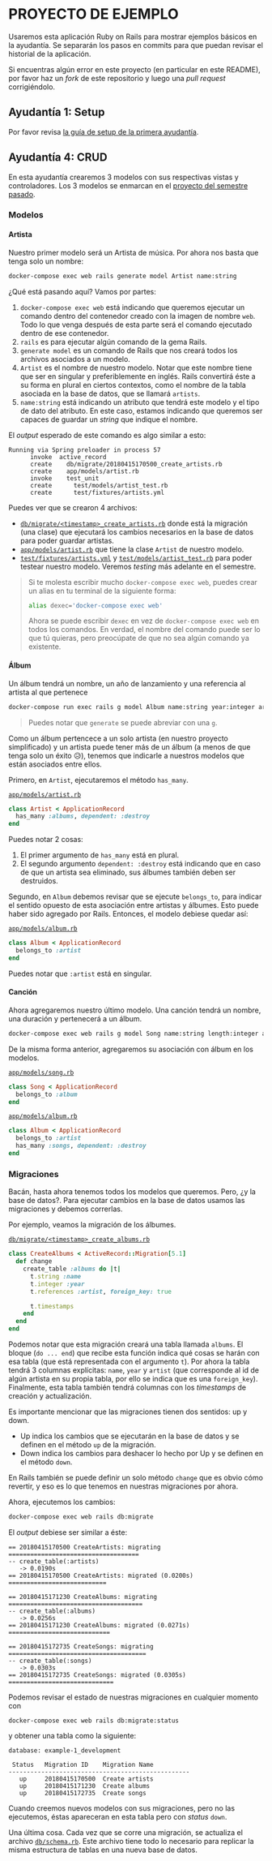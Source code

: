 # PROYECTO DE EJEMPLO

Usaremos esta aplicación Ruby on Rails para mostrar ejemplos básicos en la ayudantía. Se separarán los pasos en commits para que puedan revisar el historial de la aplicación.

Si encuentras algún error en este proyecto (en particular en este README), por favor haz un *fork* de este repositorio y luego una *pull request* corrigiéndolo.

## Ayudantía 1: Setup

Por favor revisa [la guía de setup de la primera ayudantía](https://github.com/IIC2143-2018-1/syllabus-1/blob/master/ayudantias/ayudantia01_setup.pdf).

## Ayudantía 4: CRUD

En esta ayudantía crearemos 3 modelos con sus respectivas vistas y controladores. Los 3 modelos se enmarcan en el [proyecto del semestre pasado](https://github.com/IIC2143-2017/syllabus/blob/master/Proyecto/Enunciado%20Proyecto%20Semestral.pdf).

### Modelos

#### Artista

Nuestro primer modelo será un Artista de música. Por ahora nos basta que tenga solo un nombre:

```bash
docker-compose exec web rails generate model Artist name:string
```

¿Qué está pasando aquí? Vamos por partes:

1. `docker-compose exec web` está indicando que queremos ejecutar un comando dentro del contenedor creado con la imagen de nombre `web`. Todo lo que venga después de esta parte será el comando ejecutado dentro de ese contenedor.
2. `rails` es para ejecutar algún comando de la gema Rails.
3. `generate model` es un comando de Rails que nos creará todos los archivos asociados a un modelo.
4. `Artist` es el nombre de nuestro modelo. Notar que este nombre tiene que ser en singular y preferiblemente en inglés. Rails convertirá éste a su forma en plural en ciertos contextos, como el nombre de la tabla asociada en la base de datos, que se llamará `artists`.
5. `name:string` está indicando un atributo que tendrá este modelo y el tipo de dato del atributo. En este caso, estamos indicando que queremos ser capaces de guardar un *string* que indique el nombre.

El *output* esperado de este comando es algo similar a esto:

```
Running via Spring preloader in process 57
      invoke  active_record
      create    db/migrate/20180415170500_create_artists.rb
      create    app/models/artist.rb
      invoke    test_unit
      create      test/models/artist_test.rb
      create      test/fixtures/artists.yml
```

Puedes ver que se crearon 4 archivos:

* [`db/migrate/<timestamp>_create_artists.rb`](./db/migrate/20180415170500_create_artists.rb) donde está la migración (una clase) que ejecutará los cambios necesarios en la base de datos para poder guardar artistas.
* [`app/models/artist.rb`](./app/models/artist.rb) que tiene la clase `Artist` de nuestro modelo.
* [`test/fixtures/artists.yml`](./test/fixtures/artists.yml) y [`test/models/artist_test.rb`](./test/models/artist_test.rb) para poder testear nuestro modelo. Veremos *testing* más adelante en el semestre.

> Si te molesta escribir mucho `docker-compose exec web`, puedes crear un alias en tu terminal de la siguiente forma:
> 
>```bash
>alias dexec='docker-compose exec web'
>```
>
>Ahora se puede escribir `dexec` en vez de `docker-compose exec web` en todos los comandos. En verdad, el nombre del comando puede ser lo que tú quieras, pero preocúpate de que no sea algún comando ya existente.

#### Álbum

Un álbum tendrá un nombre, un año de lanzamiento y una referencia al artista al que pertenece

```bash
docker-compose run exec rails g model Album name:string year:integer artist:references
```

> Puedes notar que `generate` se puede abreviar con una `g`.

Como un álbum pertencece a un solo artista (en nuestro proyecto simplificado) y un artista puede tener más de un álbum (a menos de que tenga solo un éxito 😥), tenemos que indicarle a nuestros modelos que están asociados entre ellos.

Primero, en `Artist`, ejecutaremos el método `has_many`.

[`app/models/artist.rb`](./app/models/artist.rb)

```ruby
class Artist < ApplicationRecord
  has_many :albums, dependent: :destroy
end

```

Puedes notar 2 cosas:

1. El primer argumento de `has_many` está en plural.
2. El segundo argumento `dependent: :destroy` está indicando que en caso de que un artista sea eliminado, sus álbumes también deben ser destruidos.

Segundo, en `Album` debemos revisar que se ejecute `belongs_to`, para indicar el sentido opuesto de esta asociación entre artistas y álbumes. Esto puede haber sido agregado por Rails. Entonces, el modelo debiese quedar así:

[`app/models/album.rb`](./app/models/album.rb)

```ruby
class Album < ApplicationRecord
  belongs_to :artist
end
```

Puedes notar que `:artist` está en singular.

#### Canción

Ahora agregaremos nuestro último modelo. Una canción tendrá un nombre, una duración y pertenecerá a un álbum.

```bash
docker-compose exec web rails g model Song name:string length:integer album:references
```

De la misma forma anterior, agregaremos su asociación con álbum en los modelos.

[`app/models/song.rb`](./app/models/song.rb)

```ruby
class Song < ApplicationRecord
  belongs_to :album
end

```

[`app/models/album.rb`](./app/models/album.rb)

```ruby
class Album < ApplicationRecord
  belongs_to :artist
  has_many :songs, dependent: :destroy
end

```

### Migraciones

Bacán, hasta ahora tenemos todos los modelos que queremos. Pero, ¿y la base de datos?. Para ejecutar cambios en la base de datos usamos las migraciones y debemos correrlas.

Por ejemplo, veamos la migración de los álbumes.

[`db/migrate/<timestamp>_create_albums.rb`](./db/migrate/20180415171230_create_albums.rb)

```ruby
class CreateAlbums < ActiveRecord::Migration[5.1]
  def change
    create_table :albums do |t|
      t.string :name
      t.integer :year
      t.references :artist, foreign_key: true

      t.timestamps
    end
  end
end

```

Podemos notar que esta migración creará una tabla llamada `albums`. El bloque (`do ... end`) que recibe esta función indica qué cosas se harán con esa tabla (que está representada con el argumento `t`). Por ahora la tabla tendrá 3 columnas explícitas: `name`, `year` y `artist` (que corresponde al id de algún artista en su propia tabla, por ello se indica que es una `foreign_key`). Finalmente, esta tabla también tendrá columnas con los *timestamps* de creación y actualización.

Es importante mencionar que las migraciones tienen dos sentidos: up y down. 

* Up indica los cambios que se ejecutarán en la base de datos y se definen en el método `up` de la migración.
* Down indica los cambios para deshacer lo hecho por Up y se definen en el método `down`.

En Rails también se puede definir un solo método `change` que es obvio cómo revertir, y eso es lo que tenemos en nuestras migraciones por ahora.

Ahora, ejecutemos los cambios:

```bash
docker-compose exec web rails db:migrate
```

El *output* debiese ser similar a éste:

```
== 20180415170500 CreateArtists: migrating ====================================
-- create_table(:artists)
   -> 0.0190s
== 20180415170500 CreateArtists: migrated (0.0200s) ===========================

== 20180415171230 CreateAlbums: migrating =====================================
-- create_table(:albums)
   -> 0.0256s
== 20180415171230 CreateAlbums: migrated (0.0271s) ============================

== 20180415172735 CreateSongs: migrating ======================================
-- create_table(:songs)
   -> 0.0303s
== 20180415172735 CreateSongs: migrated (0.0305s) =============================
```

Podemos revisar el estado de nuestras migraciones en cualquier momento con

```
docker-compose exec web rails db:migrate:status
```

y obtener una tabla como la siguiente:

```
database: example-1_development

 Status   Migration ID    Migration Name
--------------------------------------------------
   up     20180415170500  Create artists
   up     20180415171230  Create albums
   up     20180415172735  Create songs

```

Cuando creemos nuevos modelos con sus migraciones, pero no las ejecutemos, éstas apareceran en esta tabla pero con *status* `down`.

Una última cosa. Cada vez que se corre una migración, se actualiza el archivo [`db/schema.rb`](./db/schema.rb). Este archivo tiene todo lo necesario para replicar la misma estructura de tablas en una nueva base de datos.
